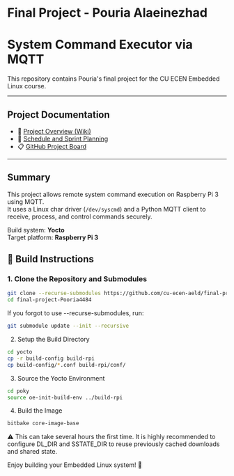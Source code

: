 # Final Project - Pouria Alaeinezhad

# System Command Executor via MQTT

This repository contains Pouria's final project for the CU ECEN Embedded Linux course.

---

##  Project Documentation

- 📘 [Project Overview (Wiki)](https://github.com/cu-ecen-aeld/final-project-Pooria4484/wiki/Project-Overview)  
- 📅 [Schedule and Sprint Planning](https://github.com/cu-ecen-aeld/final-project-Pooria4484/wiki/Schedule)  
- 📋 [GitHub Project Board](https://github.com/users/Pooria4484/projects/2)

---

##  Summary

This project allows remote system command execution on Raspberry Pi 3 using MQTT.  
It uses a Linux char driver (`/dev/syscmd`) and a Python MQTT client to receive, process, and control commands securely.

Build system: **Yocto**  
Target platform: **Raspberry Pi 3**

## 🔧 Build Instructions

### 1. Clone the Repository and Submodules

```bash
git clone --recurse-submodules https://github.com/cu-ecen-aeld/final-project-Pooria4484.git
cd final-project-Pooria4484
```

If you forgot to use --recurse-submodules, run:

```bash
git submodule update --init --recursive
```

2. Setup the Build Directory

```bash
cd yocto
cp -r build-config build-rpi
cp build-config/*.conf build-rpi/conf/

```

3. Source the Yocto Environment

```bash
cd poky
source oe-init-build-env ../build-rpi

```

4. Build the Image

```bash
bitbake core-image-base

```

⚠️ This can take several hours the first time.
It is highly recommended to configure DL_DIR and SSTATE_DIR to reuse previously cached downloads and shared state.

Enjoy building your Embedded Linux system! 🚀
